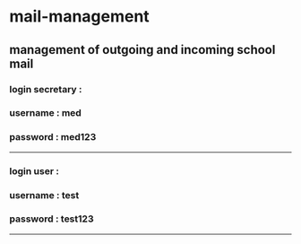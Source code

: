 # mail-management
management of outgoing and incoming school mail
-----------------------------------------------------
### login secretary : 
### username : med
### password : med123
-----------------------------------------------------
### login user : 
### username : test
### password : test123
-----------------------------------------------------
